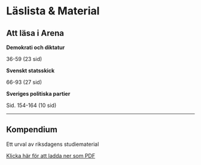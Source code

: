 # Läslista & Material

## Att läsa i Arena

**Demokrati och diktatur**

36-59 (23 sid)

**Svenskt statsskick**

66-93 (27 sid)

**Sveriges politiska partier**

Sid. 154-164 (10 sid)

***

## Kompendium

Ett urval av riksdagens studiematerial

[Klicka här för att ladda ner som PDF](material/resurser/kompendium_sv_pol_system.pdf)
